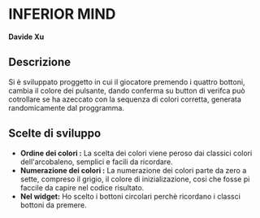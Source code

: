 # INFERIOR MIND

**Davide Xu**

## Descrizione
Si è sviluppato proggetto in cui il giocatore premendo i quattro bottoni, cambia il colore dei pulsante, dando conferma su button di verifca può cotrollare se ha azeccato con la sequenza di colori corretta, generata randomicamente dal proggramma.

## Scelte di sviluppo
- **Ordine dei colori :** La scelta dei colori viene peroso dai classici colori dell'arcobaleno, semplici e facili da ricordare.
- **Numerazione dei colori :** La numerazione dei colori parte da zero a sette, compreso il grigio, il colore di inizializazione, cosi che fosse pi faccile da capire nel codice risultato.
- **Nel widget:** Ho scelto i bottoni circolari perchè ricordano i classci bottoni da premere.